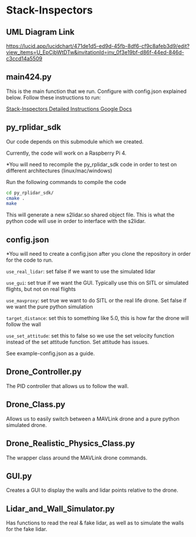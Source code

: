 # Stack-Inspectors

## UML Diagram Link

https://lucid.app/lucidchart/471de1d5-ed9d-45fb-8df6-cf9c8afeb3d9/edit?view_items=U_EpCjbWtDTw&invitationId=inv_0f3e19bf-d86f-44ed-846d-c3ccd14a5509

## main424.py

This is the main function that we run. Configure with config.json explained below. Follow these instructions to run:

[Stack-Inspectors Detailed Instructions Google Docs](https://docs.google.com/document/d/1zWLYlcgYcKWaxyjsA4dXIAKQVPLutofw7zy7St32ojE/edit?usp=sharing)

## py_rplidar_sdk

Our code depends on this submodule which we created.

Currently, the code will work on a Raspberry Pi 4.

\*You will need to recompile the py_rplidar_sdk code in order to test on different architectures (linux/mac/windows)

Run the following commands to compile the code

```bash
cd py_rplidar_sdk/
cmake .
make
```

This will generate a new s2lidar.so shared object file. This is what the python code will use in order to interface with the s2lidar.

## config.json

\*You will need to create a config.json after you clone the repository in order for the code to run.

`use_real_lidar`: set false if we want to use the simulated lidar

`use_gui`: set true if we want the GUI. Typically use this on SITL or simulated flights, but not on real flights

`use_mavproxy`: set true we want to do SITL or the real life drone. Set false if we want the pure python simulation

`target_distance`: set this to something like 5.0, this is how far the drone will follow the wall

`use_set_attitude`: set this to false so we use the set velocity function instead of the set attitude function. Set attitude has issues.

See example-config.json as a guide.

## Drone_Controller.py

The PID controller that allows us to follow the wall.

## Drone_Class.py

Allows us to easily switch between a MAVLink drone and a pure python simulated drone.

## Drone_Realistic_Physics_Class.py

The wrapper class around the MAVLink drone commands.

## GUI.py

Creates a GUI to display the walls and lidar points relative to the drone.

## Lidar_and_Wall_Simulator.py

Has functions to read the real & fake lidar, as well as to simulate the walls for the fake lidar.
